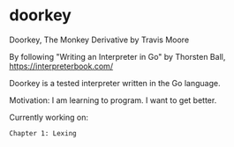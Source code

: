 # doorkey
Doorkey, The Monkey Derivative
by Travis Moore

By following "Writing an Interpreter in Go" by Thorsten Ball, https://interpreterbook.com/

Doorkey is a tested interpreter written in the Go language.

Motivation: I am learning to program. I want to get better.

Currently working on:

    Chapter 1: Lexing